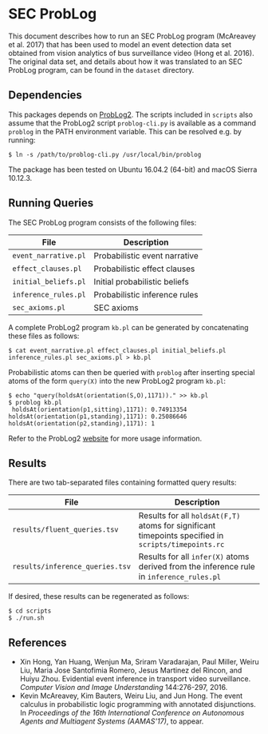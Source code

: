 # SEC ProbLog

This document describes how to run an SEC ProbLog program (McAreavey et al. 2017) that has been used to model an event detection data set obtained from vision analytics of bus surveillance video (Hong et al. 2016).  The original data set, and details about how it was translated to an SEC ProbLog program, can be found in the `dataset` directory.

## Dependencies

This packages depends on [ProbLog2](https://dtai.cs.kuleuven.be/problog/#download-use-change-improve).  The scripts included in `scripts` also assume that the ProbLog2 script `problog-cli.py` is available as a command `problog` in the PATH environment variable.  This can be resolved e.g. by running:

```shell
$ ln -s /path/to/problog-cli.py /usr/local/bin/problog
```

The package has been tested on Ubuntu 16.04.2 (64-bit) and macOS Sierra 10.12.3.

## Running Queries

The SEC ProbLog program consists of the following files:

| File | Description |
| --- | --- |
| `event_narrative.pl` | Probabilistic event narrative |
| `effect_clauses.pl` | Probabilistic effect clauses |
| `initial_beliefs.pl` | Initial probabilistic beliefs |
| `inference_rules.pl` | Probabilistic inference rules |
| `sec_axioms.pl` | SEC axioms |

A complete ProbLog2 program `kb.pl` can be generated by concatenating these files as follows:

```shell
$ cat event_narrative.pl effect_clauses.pl initial_beliefs.pl inference_rules.pl sec_axioms.pl > kb.pl
```

Probabilistic atoms can then be queried with `problog` after inserting special atoms of the form `query(X)` into the new ProbLog2 program `kb.pl`:

```shell
$ echo "query(holdsAt(orientation(S,O),1171))." >> kb.pl
$ problog kb.pl
 holdsAt(orientation(p1,sitting),1171): 0.74913354
holdsAt(orientation(p1,standing),1171): 0.25086646
holdsAt(orientation(p2,standing),1171): 1
```

Refer to the ProbLog2 [website](https://dtai.cs.kuleuven.be/problog) for more usage information.

## Results

There are two tab-separated files containing formatted query results:

| File | Description |
| --- | --- |
| `results/fluent_queries.tsv` | Results for all `holdsAt(F,T)` atoms for significant timepoints specified in `scripts/timepoints.rc` |
| `results/inference_queries.tsv` | Results for all `infer(X)` atoms derived from the inference rule in `inference_rules.pl` |

If desired, these results can be regenerated as follows:

```shell
$ cd scripts
$ ./run.sh
```

## References
- Xin Hong, Yan Huang, Wenjun Ma, Sriram Varadarajan, Paul Miller, Weiru Liu, Maria Jose Santofimia Romero, Jesus Martinez del Rincon, and Huiyu Zhou. Evidential event inference in transport video surveillance. _Computer Vision and Image Understanding_ 144:276-297, 2016.
- Kevin McAreavey, Kim Bauters, Weiru Liu, and Jun Hong. The event calculus in probabilistic logic programming with annotated disjunctions. In _Proceedings of the 16th International Conference on Autonomous Agents and Multiagent Systems (AAMAS'17)_, to appear.
